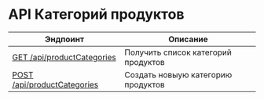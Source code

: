 # API Категорий продуктов

| Эндпоинт                                 | Описание                            |
| ---------------------------------------- | ----------------------------------- |
| [GET /api/productCategories](list.md)    | Получить список категорий продуктов |
| [POST /api/productCategories](create.md) | Создать новыую категорию продуктов  |
